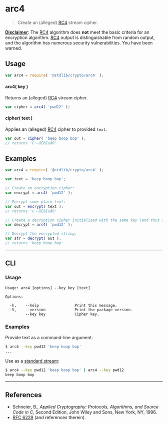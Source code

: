 # arc4

> Create an (alleged) [RC4][rc4] stream cipher.

<section class="intro">

[**Disclaimer**][rfc6229]: The [RC4][rc4] algorithm does **not** meet the basic criteria for an encryption algorithm. [RC4][rc4] output is distinguishable from random output, and the algorithm has numerous security vulnerabilities. You have been warned.

</section>

<!-- /.intro -->

<section class="usage">

## Usage

```javascript
var arc4 = require( '@stdlib/crypto/arc4' );
```

#### arc4( key )

Returns an (alleged) [RC4][rc4] stream cipher.

```javascript
var cipher = arc4( 'pwd12' );
```

#### cipher( text )

Applies an (alleged) [RC4][rc4] cipher to provided `text`.

```javascript
var out = cipher( 'beep boop bop' );
// returns 'C¬~ûËbIuåÓ'
```

</section>

<!-- /.usage -->

<section class="examples">

## Examples

```javascript
var arc4 = require( '@stdlib/crypto/arc4' );

var text = 'beep boop bop';

// Create an encryption cipher:
var encrypt = arc4( 'pwd12' );

// Encrypt some plain text:
var out = encrypt( text );
// returns 'C¬~ûËbIuåÓ'

// Create a decryption cipher initialized with the same key (and thus initial state):
var decrypt = arc4( 'pwd12' );

// Decrypt the encrypted string:
var str = decrypt( out );
// returns 'beep boop bop'
```

</section>

<!-- /.examples -->

* * *

<section class="cli">

## CLI

<section class="usage">

### Usage

```text
Usage: arc4 [options] --key key [text]

Options:

  -h,    --help                Print this message.
  -V,    --version             Print the package version.
         --key key             Cipher key.
```

</section>

<!-- /.usage -->

<section class="examples">

### Examples

Provide text as a command-line argument:

```bash
$ arc4 --key pwd12 'beep boop bop' 
...
```

Use as a [standard stream][standard-streams]:

```bash
$ arc4 --key pwd12 'beep boop bop' | arc4 --key pwd12
beep boop bop
```

</section>

<!-- /.examples -->

</section>

<!-- /.cli -->

* * *

<section class="references">

## References

-   Schneier, B., _Applied Cryptography: Protocols, Algorithms, and Source Code in C_, Second Edition, John Wiley and Sons, New York, NY, 1996.
-   [RFC 6229][rfc6229] (and references therein).

</section>

<!-- /.references -->

<section class="links">

[rc4]: https://en.wikipedia.org/wiki/RC4

[rfc6229]: https://tools.ietf.org/html/rfc6229

[standard-streams]: https://en.wikipedia.org/wiki/Standard_streams

</section>

<!-- /.links -->
